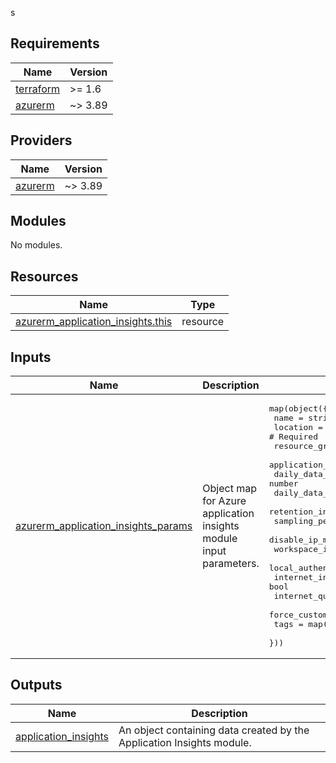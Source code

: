 s
<!-- BEGIN_TF_DOCS -->
<!-- markdown-table-prettify-ignore-start -->
## Requirements

| Name | Version |
|------|---------|
| <a name="requirement_terraform"></a> [terraform](#requirement\_terraform) | >= 1.6 |
| <a name="requirement_azurerm"></a> [azurerm](#requirement\_azurerm) | ~> 3.89 |

## Providers

| Name | Version |
|------|---------|
| <a name="provider_azurerm"></a> [azurerm](#provider\_azurerm) | ~> 3.89 |

## Modules

No modules.

## Resources

| Name | Type |
|------|------|
| [azurerm_application_insights.this](https://registry.terraform.io/providers/hashicorp/azurerm/latest/docs/resources/application_insights) | resource |

## Inputs

| Name | Description | Type | Default | Required |
|------|-------------|------|---------|:--------:|
| <a name="input_azurerm_application_insights_params"></a> [azurerm\_application\_insights\_params](#input\_azurerm\_application\_insights\_params) | Object map for Azure application insights module input parameters. | <pre>map(object({<br>    name                                  = string # Required<br>    location                              = string # Required<br>    resource_group_name                   = string # Required<br>    application_type                      = string # Required<br>    daily_data_cap_in_gb                  = number<br>    daily_data_cap_notifications_disabled = bool<br>    retention_in_days                     = number<br>    sampling_percentage                   = number<br>    disable_ip_masking                    = bool<br>    workspace_id                          = string<br>    local_authentication_disabled         = bool<br>    internet_ingestion_enabled            = bool<br>    internet_query_enabled                = bool<br>    force_customer_storage_for_profiler   = bool<br>    tags                                  = map(string)<br>  }))</pre> | n/a | yes |

## Outputs

| Name | Description |
|------|-------------|
| <a name="output_application_insights"></a> [application\_insights](#output\_application\_insights) | An object containing data created by the Application Insights module. |
<!-- markdown-table-prettify-ignore-end -->

<!-- END_TF_DOCS -->